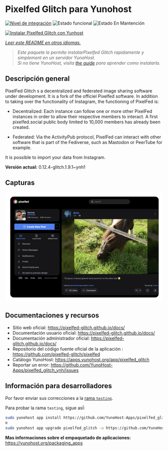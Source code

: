 <!--
Este archivo README esta generado automaticamente<https://github.com/YunoHost/apps/tree/master/tools/readme_generator>
No se debe editar a mano.
-->

# Pixelfed Glitch para Yunohost

[![Nivel de integración](https://apps.yunohost.org/badge/integration/pixelfed_glitch)](https://ci-apps.yunohost.org/ci/apps/pixelfed_glitch/)
![Estado funcional](https://apps.yunohost.org/badge/state/pixelfed_glitch)
![Estado En Mantención](https://apps.yunohost.org/badge/maintained/pixelfed_glitch)

[![Instalar Pixelfed Glitch con Yunhost](https://install-app.yunohost.org/install-with-yunohost.svg)](https://install-app.yunohost.org/?app=pixelfed_glitch)

*[Leer este README en otros idiomas.](./ALL_README.md)*

> *Este paquete le permite instalarPixelfed Glitch rapidamente y simplement en un servidor YunoHost.*  
> *Si no tiene YunoHost, visita [the guide](https://yunohost.org/install) para aprender como instalarla.*

## Descripción general

PixelFed Glitch s a decentralized and federated image sharing software under development. It is a fork of the officiel Pixelfed software.
In addition to taking over the functionality of Instagram, the functioning of PixelFed is:

* Decentralized: Each instance can follow one or more other PixelFed instances in order to allow their respective members to interact. A first pixelfed.social public body limited to 10,000 members has already been created.

* Federated: Via the ActivityPub protocol, PixelFed can interact with other software that is part of the Fediverse, such as Mastodon or PeerTube for example.

It is possible to import your data from Instagram.


**Versión actual:** 0.12.4-glitch.1.9.1~ynh1

## Capturas

![Captura de Pixelfed Glitch](./doc/screenshots/screenshot.png)

## Documentaciones y recursos

- Sitio web oficial: <https://pixelfed-glitch.github.io/docs/>
- Documentación usuario oficial: <https://pixelfed-glitch.github.io/docs/>
- Documentación administrador oficial: <https://pixelfed-glitch.github.io/docs/>
- Repositorio del código fuente oficial de la aplicación : <https://github.com/pixelfed-glitch/pixelfed>
- Catálogo YunoHost: <https://apps.yunohost.org/app/pixelfed_glitch>
- Reportar un error: <https://github.com/YunoHost-Apps/pixelfed_glitch_ynh/issues>

## Información para desarrolladores

Por favor enviar sus correcciones a la [rama `testing`](https://github.com/YunoHost-Apps/pixelfed_glitch_ynh/tree/testing).

Para probar la rama `testing`, sigue asÍ:

```bash
sudo yunohost app install https://github.com/YunoHost-Apps/pixelfed_glitch_ynh/tree/testing --debug
o
sudo yunohost app upgrade pixelfed_glitch -u https://github.com/YunoHost-Apps/pixelfed_glitch_ynh/tree/testing --debug
```

**Mas informaciones sobre el empaquetado de aplicaciones:** <https://yunohost.org/packaging_apps>
